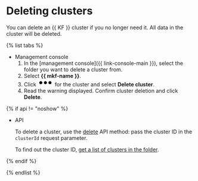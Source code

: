 # Deleting clusters

You can delete an {{ KF }} cluster if you no longer need it. All data in the cluster will be deleted.

{% list tabs %}

- Management console
  1. In the [management console]({{ link-console-main }}), select the folder you want to delete a cluster from.
  1. Select **{{ mkf-name }}**.
  1. Click ![image](../../_assets/options.svg) for the cluster and select **Delete cluster**.
  1. Read the warning displayed. Confirm cluster deletion and click **Delete**.

{% if api != "noshow" %}

- API

  To delete a cluster, use the [delete](../api-ref/Cluster/delete.md) API method: pass the cluster ID in the `clusterId` request parameter.

  To find out the cluster ID, [get a list of clusters in the folder](cluster-list.md#list-clusters).

{% endif %}

{% endlist %}
